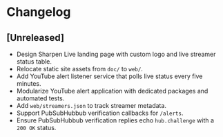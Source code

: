 # Changelog

## [Unreleased]
- Design Sharpen Live landing page with custom logo and live streamer status table.
- Relocate static site assets from `doc/` to `web/`.
- Add YouTube alert listener service that polls live status every five minutes.
- Modularize YouTube alert application with dedicated packages and automated tests.
- Add `web/streamers.json` to track streamer metadata.
- Support PubSubHubbub verification callbacks for `/alerts`.
- Ensure PubSubHubbub verification replies echo `hub.challenge` with a `200 OK` status.
